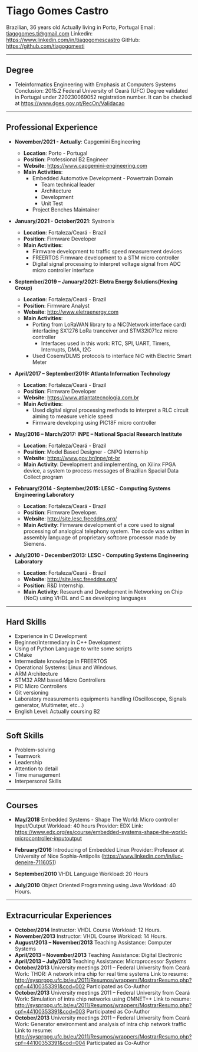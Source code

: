 # **Tiago Gomes Castro**
Brazilian, 36 years old
Actually living in Porto, Portugal 
Email: tiagogomes.ti@gmail.com
Linkedin: https://www.linkedin.com/in/tiagogomescastro
GitHub: https://github.com/tiagogomesti

---
## **Degree**
* Teleinformatics Engineering with Emphasis at Computers Systems
    Conclusion: 2015.2 
    Federal University of Ceará (UFC)
    Degree validated in Portugal under 220230069052 registration number. It can be checked at https://www.dges.gov.pt/RecOn/Validacao
    
---
## **Professional Experience**

* **November/2021 - Actually**: Capgemini Engineering
    * **Location**: Porto - Portugal
    * **Position**: Professional B2 Engineer
    * **Website**: https://www.capgemini-engineering.com
    * **Main Activities**: 
      * Embedded Automotive Development - Powertrain Domain 
        * Team technical leader
        * Architecture
        * Development
        * Unit Test
      * Project Benches Maintainer

* **January/2021 - October/2021**: Systronix
    * **Location**: Fortaleza/Ceará - Brazil
    * **Position**: Firmware Developer
    * **Main Activities**: 
      * Firmware development to traffic speed measurement devices
      * FREERTOS Firmware development to a STM micro controller
      * Digital signal processing to interpret voltage signal from ADC micro controller interface
    
* **September/2019 – January/2021: Eletra Energy Solutions(Hexing Group)**
    * **Location**: Fortaleza/Ceará - Brazil
    * **Position**: Firmware Analyst
    * **Website**: http://www.eletraenergy.com
    * **Main Activities**: 
      * Porting from LoRaWAN library to a NiC(Network interface card) interfacing SX1276 LoRa tranceiver and STM32l071cz micro controller
        * Interfaces used in this work: RTC, SPI, UART, Timers, Interrupts, DMA, I2C
      * Used Cosem/DLMS protocols to interface NiC with Electric Smart Meter
    
* **April/2017 – September/2019: Atlanta Information Technology**
    * **Location**: Fortaleza/Ceará - Brazil
    * **Position**: Firmware Developer
    * **Website**: https://www.atlantatecnologia.com.br
    * **Main Activities**: 
      * Used digital signal processing methods to interpret a RLC circuit aiming to measure vehicle speed
      * Firmware developing using PIC18F micro controller
    
* **May/2016 –  March/2017: INPE – National Spacial Research Institute**
    * **Location**: Fortaleza/Ceará - Brazil
    * **Position**: Model Based Designer - CNPQ Internship 
    * **Website**: https://www.gov.br/inpe/pt-br
    * **Main Activity**: Development and implementing, on Xilinx FPGA device, a system to process messages of Brazilian Spacial Data Collect program
    
* **February/2014 - September/2015: LESC - Computing Systems Engineering Laboratory**
  * **Location**: Fortaleza/Ceará - Brazil
  * **Position**: Firmware Developer.
  * **Website**: http://site.lesc.freeddns.org/
  * **Main Activity**: Firmware development of a core used to signal processing of analogical telephony system. The code was written in assembly language of proprietary softcore processor made by Siemens.
  
* **July/2010 - December/2013: LESC - Computing Systems Engineering Laboratory**
  * **Location**: Fortaleza/Ceará - Brazil
  * **Website**: http://site.lesc.freeddns.org/
  * **Position**: R&D Internship.
  * **Main Activity**: Research and Development in Networking on Chip (NoC) using VHDL and C as developing languages
  
---
## **Hard Skills**
* Experience in C Development
* Beginner/Intermediary in C++ Development
* Using of Python Language to write some scripts
* CMake
* Intermediate knowledge in FREERTOS
* Operational Systems: Linux and Windows.
* ARM Architecture
* STM32 ARM based Micro Controllers
* PIC Micro Controllers
* Git versioning
* Laboratory measurements equipments handling (Oscilloscope, Signals generator, Multimeter, etc...)
* English Level: Actually coursing B2

---
## **Soft Skills**
* Problem-solving
* Teamwork
* Leadership
* Attention to detail
* Time management
* Interpersonal Skills

---
## **Courses**

* **May/2018**
  Embedded Systems - Shape The World: Micro controller Input/Output
  Workload: 40 hours
  Provider: EDX
  Link: https://www.edx.org/es/course/embedded-systems-shape-the-world-microcontroller-inputoutput

* **February/2016**
  Introducing of Embedded Linux
  Provider: Professor at University of Nice Sophia-Antipolis (https://www.linkedin.com/in/luc-deneire-7116051)

* **September/2010**
  VHDL Language
  Workload: 20 Hours

* **July/2010**
  Object Oriented Programming using Java
  Workload: 40 Hours.
  
---
## Extracurricular Experiences

* **October/2014**
  Instructor: VHDL Course
  Workload: 12 Hours.
* **November/2013**
  Instructor: VHDL Course
  Workload: 14 Hours.
* **August/2013 – November/2013**
  Teaching Assistance: Computer Systems
* **April/2013 – November/2013**
  Teaching Assistance: Digital Electronic
* **April/2013 – July/2013**
  Teaching Assistance: Microprocessor Systems 
* **October/2013**
  University meetings 2011 – Federal University from Ceará
  Work: THOR: A network intra chip for real time systems
  Link to resume: http://sysprppg.ufc.br/eu/2011/Resumos/wrappers/MostrarResumo.php?cpf=44100353391&cod=002
  Participated as Co-Author
* **October/2013**
  University meetings 2011 – Federal University from Ceará
  Work: Simulation of intra chip networks using OMNET++
  Link to resume: http://sysprppg.ufc.br/eu/2011/Resumos/wrappers/MostrarResumo.php?cpf=44100353391&cod=003
  Participated as Co-Author
* **October/2013**
  University meetings 2011 – Federal University from Ceará
  Work:  Generator environment and analysis of intra chip network traffic
  Link to resume: http://sysprppg.ufc.br/eu/2011/Resumos/wrappers/MostrarResumo.php?cpf=44100353391&cod=004
  Participated as Co-Author